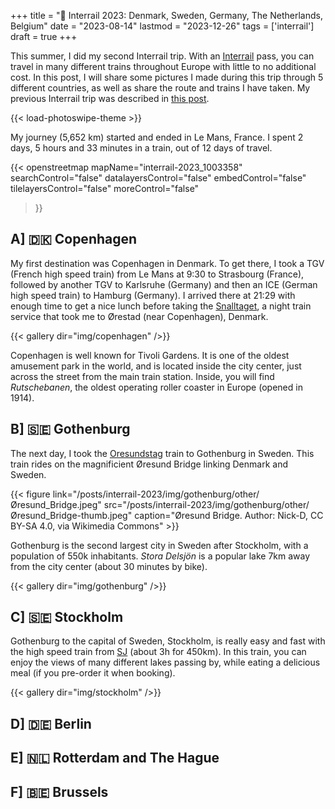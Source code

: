 +++
title = ":bullettrain_side: Interrail 2023: Denmark, Sweden, Germany, The Netherlands, Belgium"
date = "2023-08-14"
lastmod = "2023-12-26"
tags = ['interrail']
draft = true
+++

This summer, I did my second Interrail trip. With an [Interrail](https://www.interrail.eu/en) pass, you can travel in many different trains throughout Europe with little to no additional cost. In this post, I will share some pictures I made during this trip through 5 different countries, as well as share the route and trains I have taken. My previous Interrail trip was described in [this post](/posts/interrail-2021).

<!--more-->

{{< load-photoswipe-theme >}}

My journey (5,652 km) started and ended in Le Mans, France. I spent 2 days, 5 hours and 33 minutes in a train, out of 12 days of travel.

{{< openstreetmap
	mapName="interrail-2023_1003358"
	searchControl="false"
	datalayersControl="false"
	embedControl="false"
	tilelayersControl="false"
	moreControl="false"
>}}

## A] :denmark: Copenhagen

My first destination was Copenhagen in Denmark. To get there, I took a TGV (French high speed train) from Le Mans at 9:30 to Strasbourg (France), followed by another TGV to Karlsruhe (Germany) and then an ICE (German high speed train) to Hamburg (Germany). I arrived there at 21:29 with enough time to get a nice lunch before taking the [Snalltaget](https://www.snalltaget.se/en), a night train service that took me to Ørestad (near Copenhagen), Denmark.

{{< gallery dir="img/copenhagen" />}}

Copenhagen is well known for Tivoli Gardens. It is one of the oldest amusement park in the world, and is located inside the city center, just across the street from the main train station. Inside, you will find *Rutschebanen*, the oldest operating roller coaster in Europe (opened in 1914). 

## B] :sweden: Gothenburg

The next day, I took the [Oresundstag](https://www.oresundstag.se/en) train to Gothenburg in Sweden. This train rides on the magnificient Øresund Bridge linking Denmark and Sweden.

{{< figure link="/posts/interrail-2023/img/gothenburg/other/Øresund_Bridge.jpeg" src="/posts/interrail-2023/img/gothenburg/other/Øresund_Bridge-thumb.jpeg" caption="Øresund Bridge. Author: Nick-D, CC BY-SA 4.0, via Wikimedia Commons" >}}

Gothenburg is the second largest city in Sweden after Stockholm, with a population of 550k inhabitants. *Stora Delsjön* is a popular lake 7km away from the city center (about 30 minutes by bike).

{{< gallery dir="img/gothenburg" />}}

## C] :sweden: Stockholm

Gothenburg to the capital of Sweden, Stockholm, is really easy and fast with the high speed train from [SJ](https://www.sj.se/en/) (about 3h for 450km). In this train, you can enjoy the views of many different lakes passing by, while eating a delicious meal (if you pre-order it when booking).

{{< gallery dir="img/stockholm" />}}

## D] :de: Berlin

## E] :netherlands: Rotterdam and The Hague

## F] :belgium: Brussels
